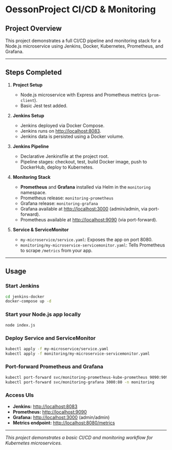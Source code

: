 # OessonProject CI/CD & Monitoring

## Project Overview

This project demonstrates a full CI/CD pipeline and monitoring stack for a Node.js microservice using Jenkins, Docker, Kubernetes, Prometheus, and Grafana.

---

## Steps Completed

1. **Project Setup**

   - Node.js microservice with Express and Prometheus metrics (`prom-client`).
   - Basic Jest test added.

2. **Jenkins Setup**

   - Jenkins deployed via Docker Compose.
   - Jenkins runs on [http://localhost:8083](http://localhost:8083).
   - Jenkins data is persisted using a Docker volume.

3. **Jenkins Pipeline**

   - Declarative Jenkinsfile at the project root.
   - Pipeline stages: checkout, test, build Docker image, push to DockerHub, deploy to Kubernetes.

4. **Monitoring Stack**

   - **Prometheus** and **Grafana** installed via Helm in the `monitoring` namespace.
   - Prometheus release: `monitoring-prometheus`
   - Grafana release: `monitoring-grafana`
   - Grafana available at [http://localhost:3000](http://localhost:3000) (admin/admin, via port-forward).
   - Prometheus available at [http://localhost:9090](http://localhost:9090) (via port-forward).

5. **Service & ServiceMonitor**
   - `my-microservice/service.yaml`: Exposes the app on port 8080.
   - `monitoring/my-microservice-servicemonitor.yaml`: Tells Prometheus to scrape `/metrics` from your app.

---

## Usage

### **Start Jenkins**

```sh
cd jenkins-docker
docker-compose up -d
```

### **Start your Node.js app locally**

```sh
node index.js
```

### **Deploy Service and ServiceMonitor**

```sh
kubectl apply -f my-microservice/service.yaml
kubectl apply -f monitoring/my-microservice-servicemonitor.yaml
```

### **Port-forward Prometheus and Grafana**

```sh
kubectl port-forward svc/monitoring-prometheus-kube-prometheus 9090:9090 -n monitoring
kubectl port-forward svc/monitoring-grafana 3000:80 -n monitoring
```

### **Access UIs**

- **Jenkins:** [http://localhost:8083](http://localhost:8083)
- **Prometheus:** [http://localhost:9090](http://localhost:9090)
- **Grafana:** [http://localhost:3000](http://localhost:3000) (admin/admin)
- **Metrics endpoint:** [http://localhost:8080/metrics](http://localhost:8080/metrics)

---

_This project demonstrates a basic CI/CD and monitoring workflow for Kubernetes microservices._
